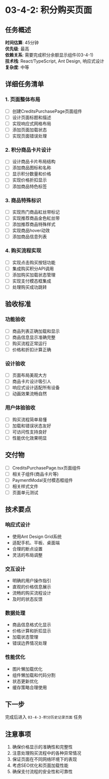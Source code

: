 # 03-4-2: 积分购买页面

## 任务概述
**时间估算**: 45分钟  
**优先级**: 最高  
**依赖关系**: 需要完成积分余额显示组件(03-4-1)  
**技术栈**: React/TypeScript, Ant Design, 响应式设计  
**复杂度**: 中等

## 详细任务清单

### 1. 页面整体布局
- [ ] 创建CreditsPurchasePage页面组件
- [ ] 设计页面标题和描述
- [ ] 实现响应式网格布局
- [ ] 添加页面加载状态
- [ ] 实现页面错误处理

### 2. 积分商品卡片设计
- [ ] 设计商品卡片布局结构
- [ ] 添加商品图标和名称
- [ ] 显示积分数量和价格
- [ ] 实现价格折扣显示
- [ ] 添加商品特色标签

### 3. 商品特殊标识
- [ ] 实现热门商品紅丝带标记
- [ ] 实现推荐商品金色紅丝带
- [ ] 添加推荐商品特殊样式
- [ ] 实现商品hover动效
- [ ] 添加商品信息列表

### 4. 购买流程实现
- [ ] 实现点击购买按钮功能
- [ ] 集成购买积分API调用
- [ ] 添加购买加载状态管理
- [ ] 实现支付模态框集成
- [ ] 处理购买成功跳转

## 验收标准

### 功能验收
- [ ] 商品列表正确加载和显示
- [ ] 商品信息显示准确完整
- [ ] 购买流程正常运行
- [ ] 价格和折扣计算正确

### 设计验收
- [ ] 页面布局美观大方
- [ ] 商品卡片设计吸引人
- [ ] 响应式设计适配所有设备
- [ ] 动画效果流畅自然

### 用户体验验收
- [ ] 购买流程简单易懂
- [ ] 加载和错误状态友好
- [ ] 可访问性支持良好
- [ ] 性能优化效果明显

## 交付物
- [ ] CreditsPurchasePage.tsx页面组件
- [ ] 相关子组件(商品卡片等)
- [ ] PaymentModal支付模态框组件
- [ ] 相关样式文件
- [ ] 页面单元测试

## 技术要点

### 响应式设计
- 使用Ant Design Grid系统
- 适配手机、平板、桌面端
- 合理的断点设置
- 灵活的布局调整

### 交互设计
- 明确的用户操作指引
- 直观的价格信息展示
- 流畅的购买流程设计
- 及时的状态反馈

### 数据处理
- 商品信息格式化显示
- 价格计算和折扣显示
- 加载状态管理
- 错误边界情况处理

### 性能优化
- 图片懒加载优化
- 组件懒加载和代码分割
- 状态更新优化
- 缓存策略合理使用

## 下一步
完成后进入 `03-4-3-积分历史记录页面` 任务

## 注意事项
1. 确保价格显示的准确性和完整性
2. 注意处理购买流程中的各种异常情况
3. 保证页面在不同网络环境下的表现
4. 考虑SEO优化和页面加载性能
5. 确保支付流程的安全性和可靠性